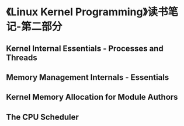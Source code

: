 # 《Linux Kernel Programming》读书笔记-第二部分


## Kernel Internal Essentials - Processes and Threads

## Memory Management Internals - Essentials

## Kernel Memory Allocation for Module Authors

## The CPU Scheduler
